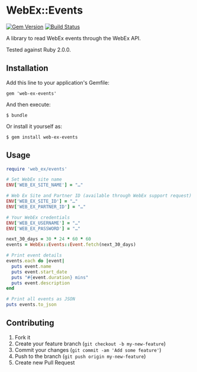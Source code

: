 # WebEx::Events

[![Gem Version](https://badge.fury.io/rb/web-ex-events.png)](http://badge.fury.io/rb/web-ex-events)
[![Build Status](https://travis-ci.org/Aupajo/web-ex-events.png?branch=master)](https://travis-ci.org/Aupajo/web-ex-events)

A library to read WebEx events through the WebEx API.

Tested against Ruby 2.0.0.

## Installation

Add this line to your application's Gemfile:

    gem 'web-ex-events'

And then execute:

    $ bundle

Or install it yourself as:

    $ gem install web-ex-events

## Usage

```ruby
require 'web_ex/events'

# Set WebEx site name
ENV['WEB_EX_SITE_NAME'] = "…"

# Web Ex Site and Partner ID (available through WebEx support request)
ENV['WEB_EX_SITE_ID'] = "…"
ENV['WEB_EX_PARTNER_ID'] = "…"

# Your WebEx credentials
ENV['WEB_EX_USERNAME'] = "…"
ENV['WEB_EX_PASSWORD'] = "…"

next_30_days = 30 * 24 * 60 * 60
events = WebEx::Events::Event.fetch(next_30_days)

# Print event details
events.each do |event|
  puts event.name
  puts event.start_date
  puts "#{event.duration} mins"
  puts event.description
end

# Print all events as JSON
puts events.to_json
```

## Contributing

1. Fork it
2. Create your feature branch (`git checkout -b my-new-feature`)
3. Commit your changes (`git commit -am 'Add some feature'`)
4. Push to the branch (`git push origin my-new-feature`)
5. Create new Pull Request
